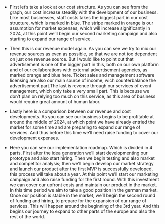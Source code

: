 - First let’s take a look at our cost structure. As you can see from the graph, our cost increase steadily with the development of our business. Like most businesses, staff costs takes the biggest part in our cost structure, which is marked in blue. The stripe marked in orange is our assumption for market expenses, which will increase significantly in 2024, at this point we’ll begin our second marketing campaign and also starting to expand our range of service.

- Then this is our revenue model again. As you can see we try to mix our revenue sources as even as possible, so that we are not too dependent on just one revenue source. But I would like to point out that advertisement is one of the bigger part in this, both on our own platform and of our collaborations with external advertisement agencies, as marked orange and blue here. Ticket sales and management software licensing are also our main source of income, wich counterbalance the advertisement part.The last is revenue through our services of event management, which only take a very small part. This is because we don’t plan on relying too much on this service, as this area of business would require great amount of human labor.

- Lastly here is a comparison between our revenue and cost developments. As you can see our business begins to be profitable at around the middle of 2024, at which point we have already entried the market for some time and are preparing to expand our range of services. And thus before this time we’ll need raise funding to cover our development expenses.

- Here you can see our implementation roadmap. Which is divided in 4 parts. First after the idea generation we’ll start developmenting our prototype and also start hiring. Then we begin testing and also market and competitor analysis; then we’ll begin develop our market strategy and launch our product after the first MVP is successfully developed, this process will take about a year. At this point we’ll start our marketing campaign and also raise funding for the first round. With this investment we can cover our upfront costs and maintain our product in the market. In this time period we aim to take a good position in the german market. Once our position is stable in the market, we’ll begin the second round of funding and hiring, to prepare for the expansion of our range of services. This will happen around the beginning of the 3rd year. And this begins our journey to expand to other parts of the europe and also the rest of the world.
